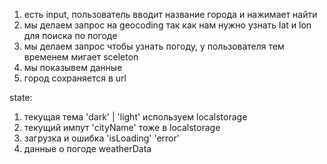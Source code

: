 1. есть input, пользователь вводит название города и нажимает найти
2. мы делаем запрос на geocoding так как нам нужно узнать lat и lon для поиска по погоде 
3. мы делаем запрос чтобы узнать погоду, у пользователя тем временем мигает sceleton 
4. мы показывем данные 
5. город сохраняется в url

state:
1. текущая тема 'dark' | 'light' используем localstorage
2. текущий импут 'cityName' тоже в localstorage
3. загрузка и ошибка 'isLoading' 'error'
4. данные о погоде weatherData
